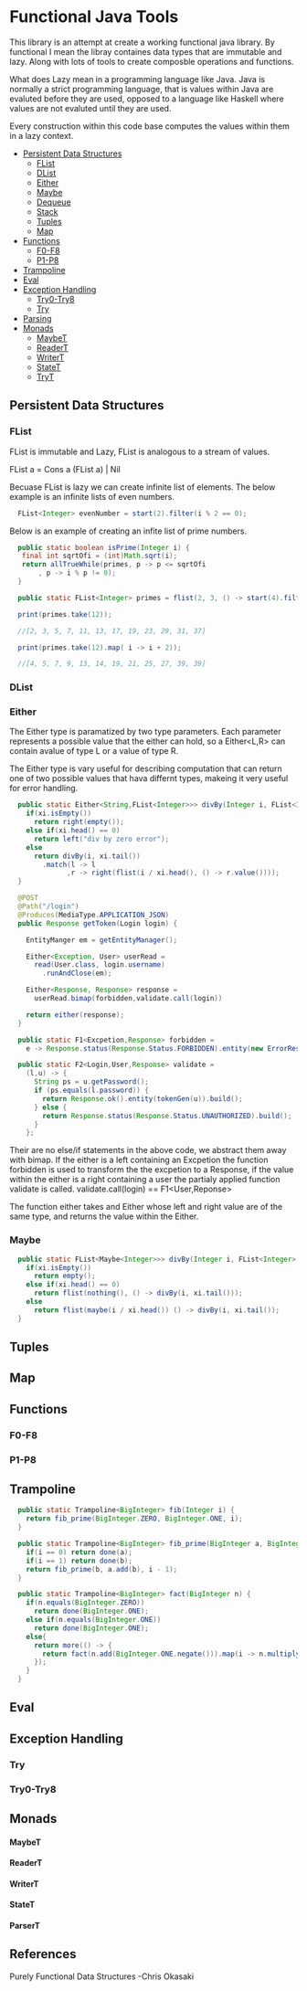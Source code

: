 # Functional Java Tools

This library is an attempt at create a working functional java library. By functional I mean the libray containes data types that are immutable and lazy. Along with lots of tools to create composble operations and functions.

What does Lazy mean in a programming language like Java. Java is normally a strict programming language, that is values within Java are evaluted before they are used, opposed to a language like Haskell where values are not evaluted until they are used. 

Every construction within this code base computes the values within them in a lazy context.

* [Persistent Data Structures](#persistent-data-structures)
  * [FList](#flist)
  * [DList](#dlist)
  * [Either](#either)
  * [Maybe](#maybe)
  * [Dequeue](#dequeue)
  * [Stack](#stack)
  * [Tuples](#tuples)
  * [Map](#map)
* [Functions](#functions)
  * [F0-F8](#f0-f8)
  * [P1-P8](#p1-p8)
* [Trampoline](#trampoline)
* [Eval](#eval)
* [Exception Handling](#exception-handling)
  * [Try0-Try8](#try0-try8)
  * [Try](#try)
* [Parsing](#parsing)
* [Monads](#monads)
  * [MaybeT](#maybet)
  * [ReaderT](#readert)
  * [WriterT](#writert)
  * [StateT](#statet)
  * [TryT](#tryt)



## Persistent Data Structures

### FList

FList is immutable and Lazy, FList is analogous to a stream of values.

FList a = Cons a (FList a) | Nil

Becuase FList is lazy we can create infinite list of elements. The below example is an infinite lists of even numbers.

```java
  FList<Integer> evenNumber = start(2).filter(i % 2 == 0);
```
Below is an example of creating an infite list of prime numbers.

```java
  public static boolean isPrime(Integer i) {
   final int sqrtOfi = (int)Math.sqrt(i);
   return allTrueWhile(primes, p -> p <= sqrtOfi
       , p -> i % p != 0);
  }

  public static FList<Integer> primes = flist(2, 3, () -> start(4).filter(Numbers::isPrime));

  print(primes.take(12));

  //[2, 3, 5, 7, 11, 13, 17, 19, 23, 29, 31, 37]

  print(primes.take(12).map( i -> i + 2));

  //[4, 5, 7, 9, 13, 14, 19, 21, 25, 27, 39, 39]
```

### DList

### Either

The Either type is paramatized by two type parameters. Each parameter represents a possible value that the either can hold, so a Either<L,R> can contain avalue of type L or a value of type R.

The Either type is vary useful for describing computation that can return one of two possible values that hava differnt types, makeing it very useful for error handling.

```java
  public static Either<String,FList<Integer>>> divBy(Integer i, FList<Integer> xi) {
    if(xi.isEmpty())
      return right(empty());
    else if(xi.head() == 0)
      return left("div by zero error");
    else
      return divBy(i, xi.tail())
        .match(l -> l
              ,r -> right(flist(i / xi.head(), () -> r.value())));
  }
```

```java
  @POST
  @Path("/login")
  @Produces(MediaType.APPLICATION_JSON)
  public Response getToken(Login login) {

    EntityManger em = getEntityManager();

    Either<Exception, User> userRead =
      read(User.class, login.username)
        .runAndClose(em);

    Either<Response, Response> response =
      userRead.bimap(forbidden,validate.call(login))

    return either(response);
  }
```

```java
  public static F1<Excpetion,Response> forbidden = 
    e -> Response.status(Response.Status.FORBIDDEN).entity(new ErrorResponse(e.getMessage())).build();
```

```java
  public static F2<Login,User,Response> validate =
    (l,u) -> {
      String ps = u.getPassword();
      if (ps.equals(l.password)) {
        return Response.ok().entity(tokenGen(u)).build();
      } else {
        return Response.status(Response.Status.UNAUTHORIZED).build();
      }
    };
```

Their are no else/if statements in the above code, we abstract them away with bimap. If the either is a left containing an Excpetion the function forbidden is used to transform the the excpetion to a Response, if the value within the either is a right containing a user the partialy applied function validate is called. validate.call(login) == F1<User,Reponse>

The function either takes and Either whose left and right value are of the same type, and returns the value within the Either.

### Maybe

```java
  public static FList<Maybe<Integer>>> divBy(Integer i, FList<Integer> xi) {
    if(xi.isEmpty())
      return empty();
    else if(xi.head() == 0)
      return flist(nothing(), () -> divBy(i, xi.tail()));
    else
      return flist(maybe(i / xi.head()) () -> divBy(i, xi.tail());
  }
```

## Tuples

## Map

## Functions

### F0-F8

### P1-P8

## Trampoline

```java
  public static Trampoline<BigInteger> fib(Integer i) {
    return fib_prime(BigInteger.ZERO, BigInteger.ONE, i);
  }

  public static Trampoline<BigInteger> fib_prime(BigInteger a, BigInteger b, Integer i) {
    if(i == 0) return done(a);
    if(i == 1) return done(b);
    return fib_prime(b, a.add(b), i - 1);
  }
```

```java
  public static Trampoline<BigInteger> fact(BigInteger n) {
    if(n.equals(BigInteger.ZERO))
      return done(BigInteger.ONE);
    else if(n.equals(BigInteger.ONE))
      return done(BigInteger.ONE);
    else{
      return more(() -> {
        return fact(n.add(BigInteger.ONE.negate())).map(i -> n.multiply(i));
      });
    }
  }
```

## Eval

## Exception Handling

### Try

### Try0-Try8

## Monads

#### MaybeT

#### ReaderT

#### WriterT

#### StateT

#### ParserT

## References

Purely Functional Data Structures -Chris Okasaki
